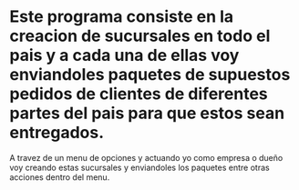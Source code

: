 # Este programa consiste en la creacion de sucursales en todo el pais y a cada una de ellas voy enviandoles paquetes de supuestos pedidos de clientes de diferentes partes del pais para que estos sean entregados.

A travez de un menu de opciones y actuando yo como empresa o dueño voy creando estas sucursales y enviandoles los paquetes entre otras acciones dentro del menu.
